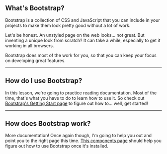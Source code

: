 ## What's Bootstrap?

Bootstrap is a collection of CSS and JavaScript that you can include in your projects to make them look pretty good without a lot of work.

Let's be honest. An unstyled page on the web looks... not great. But inventing a unique look from scratch? It can take a while, especially to get it working in all browsers.

Bootstrap does most of the work for you, so that you can keep your focus on developing great features.

---

## How do I use Bootstrap?

In this lesson, we're going to practice reading documentation. Most of the time, that's what you have to do to learn how to use it. So check out [Bootstrap's Getting Start page](http://getbootstrap.com/getting-started/) to figure out how to... well, get started!

---

## How does Bootstrap work?

More documentation! Once again though, I'm going to help you out and point you to the right page this time. [This components page](http://getbootstrap.com/components/) should help you figure out how to use Bootstrap once it's installed.
